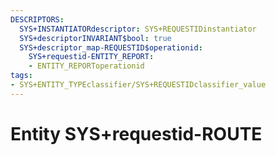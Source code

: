 ```yaml
---
DESCRIPTORS:
  SYS+INSTANTIATORdescriptor: SYS+REQUESTIDinstantiator
  SYS+descriptorINVARIANT$bool: true
  SYS+descriptor_map-REQUESTID$operationid:
    SYS+requestid-ENTITY_REPORT:
    - ENTITY_REPORToperationid
tags:
- SYS+ENTITY_TYPEclassifier/SYS+REQUESTIDclassifier_value
---
```

# Entity SYS+requestid-ROUTE

